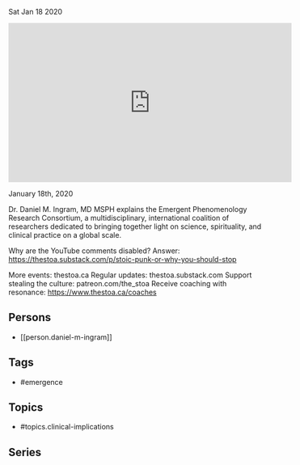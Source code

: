 



Sat Jan 18 2020

<iframe width="560" height="315" src="https://www.youtube.com/embed/la8Udo5PPVo" title="Researching the Scientific and Clinical implications of Emergence w/ Daniel M. Ingram" frameborder="0" allow="accelerometer; autoplay; clipboard-write; encrypted-media; gyroscope; picture-in-picture" allowfullscreen ></iframe>

January 18th, 2020

Dr. Daniel M. Ingram, MD MSPH explains the Emergent Phenomenology Research Consortium, a multidisciplinary, international coalition of researchers dedicated to bringing together light on science, spirituality, and clinical practice on a global scale.

Why are the YouTube comments disabled? Answer: https://thestoa.substack.com/p/stoic-punk-or-why-you-should-stop

More events: thestoa.ca
Regular updates: thestoa.substack.com
Support stealing the culture: patreon.com/the_stoa
Receive coaching with resonance: https://www.thestoa.ca/coaches

## Persons

- [[person.daniel-m-ingram]]

## Tags

- #emergence

## Topics

- #topics.clinical-implications

## Series



